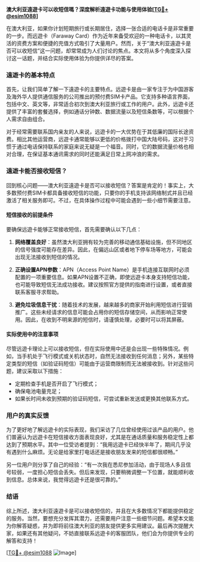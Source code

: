 **澳大利亚遠遊卡可以收短信嗎？深度解析遠遊卡功能与使用体验[[TG💪+ @esim1088](https://t.me/s/esim1088)]**

在澳大利亚，如果你计划短期旅行或长期居住，选择一张合适的电话卡是非常重要的一步。而远遊卡（Faraway Card）作为近年来备受欢迎的一种电话卡，以其灵活的资费方案和便捷的充值方式吸引了大量用户。然而，关于“澳大利亚遠遊卡是否可以收短信”这一问题，却常常成为人们讨论的焦点。本文将从多个角度深入探讨这一话题，并结合实际使用体验为你提供详尽的答案。

### 遠遊卡的基本特点

首先，让我们简单了解一下遠遊卡的主要特点。远遊卡是由一家专注于为中国游客及海外华人提供通信服务的公司推出的预付费SIM卡产品。它支持多种语言界面，包括中文、英文等，非常适合初次到澳大利亚旅行或工作的用户。此外，远遊卡还提供了丰富的套餐选择，例如通话分钟数、数据流量以及短信条数等，可以根据个人需求自由组合。

对于经常需要联系国内亲友的人来说，远遊卡的一大优势在于其低廉的国际长途资费。相比其他运营商，远遊卡通常能够以更低的价格拨打中国大陆号码，这对于习惯于通过电话保持联系的家庭来说无疑是一个福音。同时，它的数据流量价格也相对合理，在保证基本通讯需求的同时还能满足日常上网冲浪的需求。

### 遠遊卡能否接收短信？

回到核心问题——澳大利亚遠遊卡是否可以接收短信？答案是肯定的！事实上，大多数预付费SIM卡都具备接收短信的功能，只要你的手机支持该网络制式并且已经激活了相关服务即可。不过，在具体操作过程中可能会遇到一些小细节需要注意。

#### 短信接收的前提条件

要确保远遊卡能够正常接收短信，首先需要确认以下几点：

1. **网络覆盖良好**：虽然澳大利亚拥有较为完善的移动通信基础设施，但不同地区的信号强度可能存在差异。因此，在偏远山区或者地下停车场等地方，可能会出现无法接收到短信的情况。
   
2. **正确设置APN参数**：APN（Access Point Name）是手机连接互联网时必须配置的一项重要信息。如果APN设置不正确，即使远遊卡本身支持短信功能，也可能导致短信无法成功接收。建议按照官方提供的指南进行设置，或者直接联系客服寻求帮助。

3. **避免垃圾信息干扰**：随着技术的发展，越来越多的商家开始利用短信进行营销推广。这些未经请求的信息可能会占用你的短信存储空间，从而影响正常使用。因此，在收到不明来源的短信时，请谨慎处理，必要时可以将其屏蔽。

#### 实际使用中的注意事项

尽管远遊卡理论上可以接收短信，但在实际使用中还是会出现一些特殊情况。例如，当手机处于飞行模式或关机状态时，自然无法接收到任何消息；另外，某些特定类型的短信（如验证码短信）可能由于运营商限制而无法被接收到。针对这些问题，建议采取以下措施：

- 定期检查手机是否开启了飞行模式；
- 确保电池电量充足；
- 如果长时间未收到预期的验证码短信，可尝试重新发送或更换其他联系方式。

### 用户的真实反馈

为了更好地了解远遊卡的实际表现，我们采访了几位曾经使用过该产品的用户。他们普遍认为远遊卡在短信接收方面表现良好，尤其是在通话质量和服务稳定性上都达到了预期水平。其中一位受访者提到：“我用远遊卡已经快半年了，期间几乎没有遇到什么麻烦。无论是给家里打电话还是接收朋友发来的短信都很顺畅。”

另一位用户则分享了自己的经验：“有一次我在悉尼参加活动，由于现场人多且信号较弱，一度担心短信会丢失。但后来发现，只要稍微调整一下位置，就能顺利收到信息。总体来说，我觉得远遊卡还是很可靠的。”

### 结语

综上所述，澳大利亚遠遊卡是可以接收短信的，并且在大多数情况下都能提供稳定的服务。当然，要想充分发挥其潜力，还需要用户注意一些细节问题。希望本文能为你解答疑惑，并为即将前往澳大利亚的朋友提供更多实用建议。最后再次提醒大家，如果还有其他疑问，不妨直接联系远遊卡的客服团队，他们会为你提供专业的解答和支持！

[[TG💪+ @esim1088](https://t.me/s/esim1088) ![Image](https://i.postimg.cc/4NQfJmqS/Snipaste-2025-05-13-00-14-12.png)]